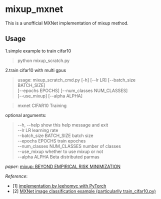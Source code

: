# mixup_mxnet
This is a unofficial MXNet implementation of mixup method.

## Usage
1.simple example to train cifar10 
>python mixup_scratch.py

2.train cifar10 with multi gpus
>usage: mixup_scratch_cmd.py [-h] [--lr LR] [--batch_size BATCH_SIZE]  
>                            [--epochs EPOCHS] [--num_classes NUM_CLASSES]  
>                            [--use_mixup] [--alpha ALPHA]

>mxnet CIFAR10 Training

optional arguments:   
>  --h, --help                    show this help message and exit   
>  --lr LR                        learning rate                    
>  --batch_size BATCH_SIZE        batch size  
>  --epochs EPOCHS                train epoches  
>  --num_classes NUM_CLASSES      number of classes  
>  --use_mixup                    whether to use mixup or not  
>  --alpha ALPHA                  Beta distributed parmas   

*paper*: [mixup: BEYOND EMPIRICAL RISK MINIMIZATION](https://arxiv.org/pdf/1710.09412.pdf)

*Reference*:

- [1] [implementation by leehomyc with PyTorch](https://github.com/leehomyc/mixup_pytorch)
- [2] [MXNet image classification example (particularlly train_cifar10.py)](https://github.com/apache/incubator-mxnet/tree/master/example/image-classification)

